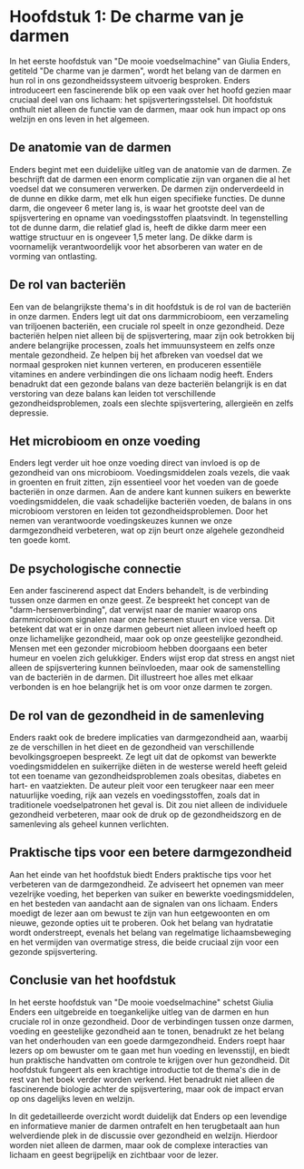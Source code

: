 # Hoofdstuk 1: De charme van je darmen

In het eerste hoofdstuk van "De mooie voedselmachine" van Giulia Enders, getiteld "De charme van je darmen", wordt het belang van de darmen en hun rol in ons gezondheidssysteem uitvoerig besproken. Enders introduceert een fascinerende blik op een vaak over het hoofd gezien maar cruciaal deel van ons lichaam: het spijsverteringsstelsel. Dit hoofdstuk onthult niet alleen de functie van de darmen, maar ook hun impact op ons welzijn en ons leven in het algemeen. 

## De anatomie van de darmen

Enders begint met een duidelijke uitleg van de anatomie van de darmen. Ze beschrijft dat de darmen een enorm complicatie zijn van organen die al het voedsel dat we consumeren verwerken. De darmen zijn onderverdeeld in de dunne en dikke darm, met elk hun eigen specifieke functies. De dunne darm, die ongeveer 6 meter lang is, is waar het grootste deel van de spijsvertering en opname van voedingsstoffen plaatsvindt. In tegenstelling tot de dunne darm, die relatief glad is, heeft de dikke darm meer een wattige structuur en is ongeveer 1,5 meter lang. De dikke darm is voornamelijk verantwoordelijk voor het absorberen van water en de vorming van ontlasting. 

## De rol van bacteriën

Een van de belangrijkste thema's in dit hoofdstuk is de rol van de bacteriën in onze darmen. Enders legt uit dat ons darmmicrobioom, een verzameling van triljoenen bacteriën, een cruciale rol speelt in onze gezondheid. Deze bacteriën helpen niet alleen bij de spijsvertering, maar zijn ook betrokken bij andere belangrijke processen, zoals het immuunsysteem en zelfs onze mentale gezondheid. Ze helpen bij het afbreken van voedsel dat we normaal gesproken niet kunnen verteren, en produceren essentiële vitamines en andere verbindingen die ons lichaam nodig heeft. Enders benadrukt dat een gezonde balans van deze bacteriën belangrijk is en dat verstoring van deze balans kan leiden tot verschillende gezondheidsproblemen, zoals een slechte spijsvertering, allergieën en zelfs depressie.

## Het microbioom en onze voeding

Enders legt verder uit hoe onze voeding direct van invloed is op de gezondheid van ons microbioom. Voedingsmiddelen zoals vezels, die vaak in groenten en fruit zitten, zijn essentieel voor het voeden van de goede bacteriën in onze darmen. Aan de andere kant kunnen suikers en bewerkte voedingsmiddelen, die vaak schadelijke bacteriën voeden, de balans in ons microbioom verstoren en leiden tot gezondheidsproblemen. Door het nemen van verantwoorde voedingskeuzes kunnen we onze darmgezondheid verbeteren, wat op zijn beurt onze algehele gezondheid ten goede komt.

## De psychologische connectie

Een ander fascinerend aspect dat Enders behandelt, is de verbinding tussen onze darmen en onze geest. Ze bespreekt het concept van de "darm-hersenverbinding", dat verwijst naar de manier waarop ons darmmicrobioom signalen naar onze hersenen stuurt en vice versa. Dit betekent dat wat er in onze darmen gebeurt niet alleen invloed heeft op onze lichamelijke gezondheid, maar ook op onze geestelijke gezondheid. Mensen met een gezonder microbioom hebben doorgaans een beter humeur en voelen zich gelukkiger. Enders wijst erop dat stress en angst niet alleen de spijsvertering kunnen beïnvloeden, maar ook de samenstelling van de bacteriën in de darmen. Dit illustreert hoe alles met elkaar verbonden is en hoe belangrijk het is om voor onze darmen te zorgen.

## De rol van de gezondheid in de samenleving

Enders raakt ook de bredere implicaties van darmgezondheid aan, waarbij ze de verschillen in het dieet en de gezondheid van verschillende bevolkingsgroepen bespreekt. Ze legt uit dat de opkomst van bewerkte voedingsmiddelen en suikerrijke diëten in de westerse wereld heeft geleid tot een toename van gezondheidsproblemen zoals obesitas, diabetes en hart- en vaatziekten. De auteur pleit voor een terugkeer naar een meer natuurlijke voeding, rijk aan vezels en voedingsstoffen, zoals dat in traditionele voedselpatronen het geval is. Dit zou niet alleen de individuele gezondheid verbeteren, maar ook de druk op de gezondheidszorg en de samenleving als geheel kunnen verlichten.

## Praktische tips voor een betere darmgezondheid

Aan het einde van het hoofdstuk biedt Enders praktische tips voor het verbeteren van de darmgezondheid. Ze adviseert het opnemen van meer vezelrijke voeding, het beperken van suiker en bewerkte voedingsmiddelen, en het besteden van aandacht aan de signalen van ons lichaam. Enders moedigt de lezer aan om bewust te zijn van hun eetgewoonten en om nieuwe, gezonde opties uit te proberen. Ook het belang van hydratatie wordt onderstreept, evenals het belang van regelmatige lichaamsbeweging en het vermijden van overmatige stress, die beide cruciaal zijn voor een gezonde spijsvertering.

## Conclusie van het hoofdstuk

In het eerste hoofdstuk van "De mooie voedselmachine" schetst Giulia Enders een uitgebreide en toegankelijke uitleg van de darmen en hun cruciale rol in onze gezondheid. Door de verbindingen tussen onze darmen, voeding en geestelijke gezondheid aan te tonen, benadrukt ze het belang van het onderhouden van een goede darmgezondheid. Enders roept haar lezers op om bewuster om te gaan met hun voeding en levensstijl, en biedt hun praktische handvatten om controle te krijgen over hun gezondheid. Dit hoofdstuk fungeert als een krachtige introductie tot de thema's die in de rest van het boek verder worden verkend. Het benadrukt niet alleen de fascinerende biologie achter de spijsvertering, maar ook de impact ervan op ons dagelijks leven en welzijn.

In dit gedetailleerde overzicht wordt duidelijk dat Enders op een levendige en informatieve manier de darmen ontrafelt en hen terugbetaalt aan hun welverdiende plek in de discussie over gezondheid en welzijn. Hierdoor worden niet alleen de darmen, maar ook de complexe interacties van lichaam en geest begrijpelijk en zichtbaar voor de lezer.